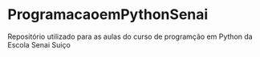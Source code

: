 # ProgramacaoemPythonSenai
Repositório utilizado para as aulas do curso de programção em Python da Escola Senai Suiço
